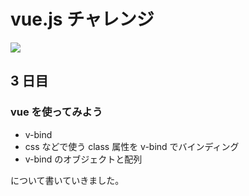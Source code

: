 # vue.js チャレンジ

![](https://jp.vuejs.org/images/logo.png)

## 3 日目

### vue を使ってみよう

- v-bind
- css などで使う class 属性を v-bind でバインディング
- v-bind のオブジェクトと配列

について書いていきました。
